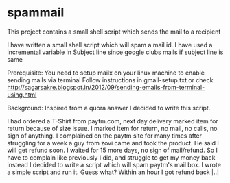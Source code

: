 spammail
========

This project contains a small shell script which sends the mail to a recipient

I have written a small shell script which will spam a mail id.
I have used a incremental variable in Subject line since google clubs mails if subject line is same

Prerequisite:
You need to setup mailx on your linux machine to enable sending mails via terminal
Follow instructions in gmail-setup.txt or check http://sagarsakre.blogspot.in/2012/09/sending-emails-from-terminal-using.html

Background:
Inspired from a quora answer I decided to write this script.

I had ordered a T-Shirt from paytm.com, next day delivery marked item for return because of size issue.
I marked item for return, no mail, no calls, no sign of anything.
I complained on the paytm site for many times after struggling for a week a guy from zovi came and took the product.
He said I will get refund soon. I waited for 15 more days, no sign of mail/refund.
So I have to complain like previously I did, and struggle to get my money back instead I decided to write a script 
which will spam paytm's mail box.
I wrote a simple script and run it. Guess what? Within an hour I got refund back |..| 
